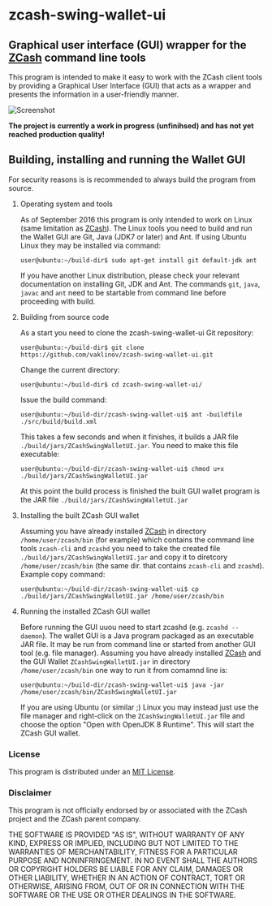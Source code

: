 # zcash-swing-wallet-ui

## Graphical user interface (GUI) wrapper for the [ZCash](https://z.cash/) command line tools

This program is intended to make it easy to work with the ZCash client tools
by providing a Graphical User Interface (GUI) that acts as a wrapper and 
presents the information in a user-friendly manner.

![Screenshot](https://github.com/vaklinov/zcash-swing-wallet-ui/raw/master/docs/ZCashWallet.png "Main Window")

**The project is currently a work in progress (unfinihsed) and has not yet reached production quality!**

## Building, installing and running the Wallet GUI

For security reasons is is recommended to always build the program from source. 

1. Operating system and tools

   As of September 2016 this program is only intended to work on Linux (same limitation as [ZCash](https://z.cash/)). The Linux tools you need to build and run the Wallet GUI are Git, Java (JDK7 or later) and Ant. If using Ubuntu Linux they may be installed via command: 
   ```
   user@ubuntu:~/build-dir$ sudo apt-get install git default-jdk ant
   ``` 
   If you have another Linux distribution, please check your relevant documentation on installing Git, JDK and Ant. The commands `git`, `java`, `javac` and `ant` need to be startable from command line before proceeding with build.

2. Building from source code

   As a start you need to clone the zcash-swing-wallet-ui Git repository:
   ```
   user@ubuntu:~/build-dir$ git clone https://github.com/vaklinov/zcash-swing-wallet-ui.git
   ```
   Change the current directory:
   ```
   user@ubuntu:~/build-dir$ cd zcash-swing-wallet-ui/
   ```
   Issue the build command:
   ```
   user@ubuntu:~/build-dir/zcash-swing-wallet-ui$ ant -buildfile ./src/build/build.xml
   ```
   This takes a few seconds and when it finishes, it builds a JAR file `./build/jars/ZCashSwingWalletUI.jar`. You need to make this file executable:
   ```
   user@ubuntu:~/build-dir/zcash-swing-wallet-ui$ chmod u+x ./build/jars/ZCashSwingWalletUI.jar
   ```
   At this point the build process is finished the built GUI wallet program is the JAR file `./build/jars/ZCashSwingWalletUI.jar`

3. Installing the built ZCash GUI wallet

   Assuming you have already installed [ZCash](https://z.cash/) in directory `/home/user/zcash/bin` (for example) which contains the command line tools `zcash-cli` and `zcashd` you need to take the created file `./build/jars/ZCashSwingWalletUI.jar` and copy it to diretcory `/home/user/zcash/bin` (the same dir. that contains `zcash-cli` and `zcashd`). Example copy command:
   ```
   user@ubuntu:~/build-dir/zcash-swing-wallet-ui$ cp ./build/jars/ZCashSwingWalletUI.jar /home/user/zcash/bin
   ```

3. Running the installed ZCash GUI wallet

   Before running the GUI uuou need to start zcashd (e.g. `zcashd --daemon`). The wallet GUI is a Java program packaged as an executable JAR file. It may be run from command line or started from another GUI tool (e.g. file manager). Assuming you have already installed [ZCash](https://z.cash/) and the GUI Wallet `ZCashSwingWalletUI.jar` in directory `/home/user/zcash/bin` one way to run it from comamnd line is:
   ```
   user@ubuntu:~/build-dir/zcash-swing-wallet-ui$ java -jar /home/user/zcash/bin/ZCashSwingWalletUI.jar
   ```
   If you are using Ubuntu (or similar ;) Linux you may instead just use the file manager and right-click on the `ZCashSwingWalletUI.jar` file and choose the option "Open with OpenJDK 8 Runtime". This will start the ZCash GUI wallet.



### License
This program is distributed under an [MIT License](https://github.com/vaklinov/zcash-swing-wallet-ui/raw/master/LICENSE).

### Disclaimer
This program is not officially endorsed by or associated with the ZCash project and the ZCash parent company.

THE SOFTWARE IS PROVIDED "AS IS", WITHOUT WARRANTY OF ANY KIND, EXPRESS OR
IMPLIED, INCLUDING BUT NOT LIMITED TO THE WARRANTIES OF MERCHANTABILITY,
FITNESS FOR A PARTICULAR PURPOSE AND NONINFRINGEMENT. IN NO EVENT SHALL THE
AUTHORS OR COPYRIGHT HOLDERS BE LIABLE FOR ANY CLAIM, DAMAGES OR OTHER
LIABILITY, WHETHER IN AN ACTION OF CONTRACT, TORT OR OTHERWISE, ARISING FROM,
OUT OF OR IN CONNECTION WITH THE SOFTWARE OR THE USE OR OTHER DEALINGS IN THE
SOFTWARE.